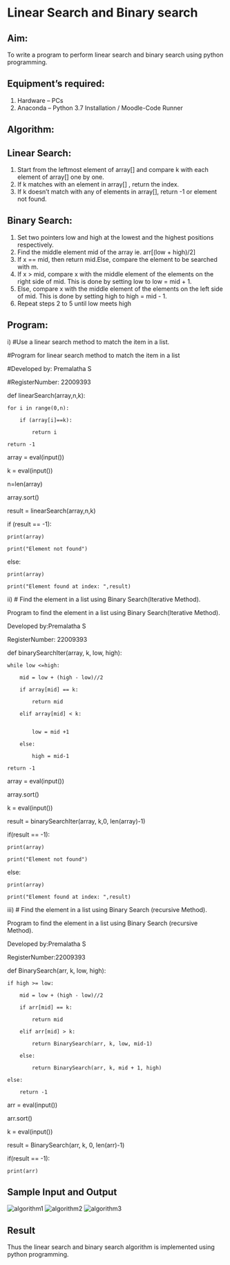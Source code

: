 # Linear Search and Binary search
## Aim:
To write a program to perform linear search and binary search using python programming.
## Equipment’s required:
1.	Hardware – PCs
2.	Anaconda – Python 3.7 Installation / Moodle-Code Runner
## Algorithm:
## Linear Search:
1.	Start from the leftmost element of array[] and compare k with each element of array[] one by one.
2.	If k matches with an element in array[] , return the index.
3.	If k doesn’t match with any of elements in array[], return -1 or element not found.
## Binary Search:
1.	Set two pointers low and high at the lowest and the highest positions respectively.
2.	Find the middle element mid of the array ie. arr[(low + high)/2]
3.	If x == mid, then return mid.Else, compare the element to be searched with m.
4.	If x > mid, compare x with the middle element of the elements on the right side of mid. This is done by setting low to low = mid + 1.
5.	Else, compare x with the middle element of the elements on the left side of mid. This is done by setting high to high = mid - 1.
6.	Repeat steps 2 to 5 until low meets high
## Program:
i)	#Use a linear search method to match the item in a list.

#Program for linear search method to match the item in a list

#Developed by: Premalatha S

#RegisterNumber: 22009393

def linearSearch(array,n,k):

    for i in range(0,n):
    
        if (array[i]==k):
        
            return i
            
    return -1
    
array = eval(input())

k = eval(input()) 

n=len(array)

array.sort()

result = linearSearch(array,n,k)

if (result == -1):

    print(array)
    
    print("Element not found")
    
else:

    print(array)
    
    print("Element found at index: ",result)



ii)	# Find the element in a list using Binary Search(Iterative Method).

Program to find the element in a list using Binary Search(Iterative Method).

Developed by:Premalatha S

RegisterNumber: 22009393

def binarySearchIter(array, k, low, high):

    while low <=high:
    
        mid = low + (high - low)//2
        
        if array[mid] == k:
        
            return mid
            
        elif array[mid] < k:
        
        
            low = mid +1
            
        else:
        
            high = mid-1
            
    return -1
    
array = eval(input())

array.sort()

k = eval(input())

result = binarySearchIter(array, k,0, len(array)-1)

if(result == -1):

    print(array)
    
    print("Element not found")
    
else:

    print(array)
    
    print("Element found at index: ",result)


iii)	# Find the element in a list using Binary Search (recursive Method).

Program to find the element in a list using Binary Search (recursive Method).

Developed by:Premalatha S

RegisterNumber:22009393 

def BinarySearch(arr, k, low, high):

    if high >= low:
    
        mid = low + (high - low)//2
        
        if arr[mid] == k:
        
            return mid
            
        elif arr[mid] > k:
        
            return BinarySearch(arr, k, low, mid-1)
            
        else:
        
            return BinarySearch(arr, k, mid + 1, high)
            
    else:
    
        return -1
        
arr = eval(input())

arr.sort()

k = eval(input())

result = BinarySearch(arr, k, 0, len(arr)-1)

if(result == -1):

    print(arr)


## Sample Input and Output
![algorithm1](https://user-images.githubusercontent.com/120620842/214123918-25c6154a-8f5a-4ee3-bfe5-2736fbb42479.png)
![algorithm2](https://user-images.githubusercontent.com/120620842/214123959-0b90a120-a180-49bc-851d-6db537c414f4.png)
![algorithm3](https://user-images.githubusercontent.com/120620842/214123989-b1dba443-588b-42be-955d-b74a834c2193.png)

## Result
Thus the linear search and binary search algorithm is implemented using python programming.
